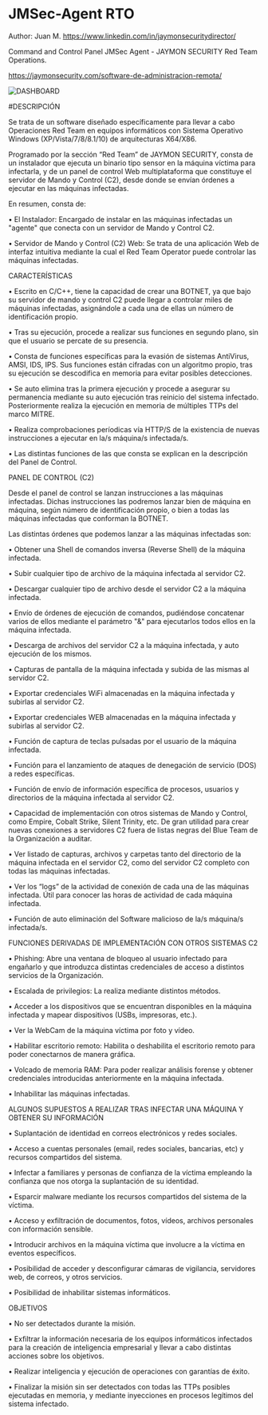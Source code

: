 # JMSec-Agent RTO
Author: Juan M. https://www.linkedin.com/in/jaymonsecuritydirector/

Command and Control Panel JMSec Agent - JAYMON SECURITY Red Team Operations.

https://jaymonsecurity.com/software-de-administracion-remota/

![DASHBOARD](https://user-images.githubusercontent.com/76411871/131404701-ff174a84-90a0-4523-8afe-f64623ec1bb8.png)


#DESCRIPCIÓN

Se trata de un software diseñado específicamente para llevar a cabo Operaciones Red Team en equipos informáticos con Sistema Operativo Windows (XP/Vista/7/8/8.1/10) de arquitecturas X64/X86.

Programado por la sección “Red Team” de JAYMON SECURITY, consta de un instalador que ejecuta un binario tipo sensor en la máquina víctima para infectarla, y de un panel de control  Web multiplataforma que constituye el servidor de Mando y Control (C2), desde donde se envían órdenes a ejecutar en las máquinas infectadas. 

En resumen, consta de: 

•	El Instalador: Encargado de instalar en las máquinas infectadas un "agente" que conecta con un servidor de Mando y Control C2.

•	Servidor de Mando y Control (C2) Web: Se trata de una aplicación Web de interfaz intuitiva mediante la cual el Red Team Operator puede controlar las máquinas infectadas.

CARACTERÍSTICAS

•	Escrito en C/C++, tiene la capacidad de crear una BOTNET, ya que bajo su servidor de mando y control C2 puede llegar a controlar miles de máquinas infectadas, asignándole a cada una de ellas un número de identificación propio. 

•	Tras su ejecución, procede a realizar sus funciones en segundo plano, sin que el usuario se percate de su presencia.

•	Consta de funciones específicas para la evasión de sistemas AntiVirus, AMSI, IDS, IPS. Sus funciones están cifradas con un algoritmo propio, tras su ejecución se descodifica en memoria para evitar posibles detecciones.

•	Se auto elimina tras la primera ejecución y procede a asegurar su permanencia mediante su auto ejecución tras reinicio del sistema infectado. Posteriormente realiza la ejecución en memoria de múltiples TTPs del marco MITRE.

•	Realiza comprobaciones períodicas vía HTTP/S de la existencia de nuevas instrucciones a ejecutar en la/s máquina/s infectada/s. 

•	Las distintas funciones de las que consta se explican en la descripción del Panel de Control.


PANEL DE CONTROL (C2)

Desde el panel de control se lanzan instrucciones a las máquinas infectadas. Dichas instrucciones las podremos lanzar bien de máquina en máquina, según número de identificación propio, o bien a todas las máquinas infectadas que conforman la BOTNET.

Las distintas órdenes que podemos lanzar a las máquinas infectadas son:

•	Obtener una Shell de comandos inversa (Reverse Shell) de la máquina infectada.

•	Subir cualquier tipo de archivo de la máquina infectada al servidor C2.

•	Descargar cualquier tipo de archivo desde el servidor C2  a la máquina infectada.

•	Envío de órdenes de ejecución de comandos, pudiéndose concatenar varios de ellos mediante el parámetro "&" para ejecutarlos todos ellos en la máquina infectada.

•	Descarga de archivos del servidor C2 a la máquina infectada, y auto ejecución de los mismos.

•	Capturas de pantalla de la máquina infectada y subida de las mismas al servidor C2.

•	Exportar credenciales WiFi almacenadas en la máquina infectada y subirlas al servidor C2.

•	Exportar credenciales WEB almacenadas en la máquina infectada y subirlas al servidor C2.

•	Función de captura de teclas pulsadas por el usuario de la máquina infectada. 

•	Función para el lanzamiento de ataques de denegación de servicio (DOS) a redes específicas.

•	Función de envío de información específica de procesos, usuarios y directorios de la máquina infectada al servidor C2.

• Capacidad de implementación con otros sistemas de Mando y Control, como Empire, Cobalt Strike, Silent Trinity, etc. De gran utilidad para crear nuevas conexiones a servidores C2 fuera de listas negras del Blue Team de la Organización a auditar.

•	Ver listado de capturas, archivos y carpetas tanto del directorio de la máquina infectada en el servidor C2, como del servidor C2 completo con todas las máquinas infectadas.

•	Ver los “logs” de la actividad de conexión de cada una de las máquinas infectada. Útil para conocer las horas de actividad de cada máquina infectada.

•	Función de auto eliminación del Software malicioso de la/s máquina/s infectada/s. 


FUNCIONES DERIVADAS DE IMPLEMENTACIÓN CON OTROS SISTEMAS C2

• Phishing: Abre una ventana de bloqueo al usuario infectado para engañarlo y que introduzca distintas credenciales de acceso a distintos servicios de la Organización. 

• Escalada de privilegios: La realiza mediante distintos métodos. 

• Acceder a los dispositivos que se encuentran disponibles en la máquina infectada y mapear dispositivos (USBs, impresoras, etc.). 

• Ver la WebCam de la máquina víctima por foto y vídeo.

• Habilitar escritorio remoto: Habilita o deshabilita el escritorio remoto para poder conectarnos de manera gráfica. 

• Volcado de memoria RAM: Para poder realizar análisis forense y obtener credenciales introducidas anteriormente en la máquina infectada. 

• Inhabilitar las máquinas infectadas.


ALGUNOS SUPUESTOS A REALIZAR TRAS INFECTAR UNA MÁQUINA Y OBTENER SU INFORMACIÓN

• Suplantación de identidad en correos electrónicos y redes sociales.

• Acceso a cuentas personales (email, redes sociales, bancarias, etc) y recursos compartidos del sistema. 

• Infectar a familiares y personas de confianza de la víctima empleando la confianza que nos otorga la suplantación de su identidad. 

• Esparcir malware mediante los recursos compartidos del sistema de la víctima. 

• Acceso y exfiltración de documentos, fotos, vídeos, archivos personales con información sensible. 

• Introducir archivos en la máquina víctima que involucre a la víctima en eventos específicos. 

• Posibilidad de acceder y desconfigurar cámaras de vigilancia, servidores web, de correos, y otros servicios. 

• Posibilidad de inhabilitar sistemas informáticos. 


OBJETIVOS

• No ser detectados durante la misión.

•	Exfiltrar la información necesaria de los equipos informáticos infectados para la creación de inteligencia empresarial y llevar a cabo distintas acciones sobre los objetivos.

•	Realizar inteligencia y ejecución de operaciones con garantías de éxito.

•	Finalizar la misión sin ser detectados con todas las TTPs posibles ejecutadas en memoria, y mediante inyecciones en procesos legítimos del sistema infectado.
 
